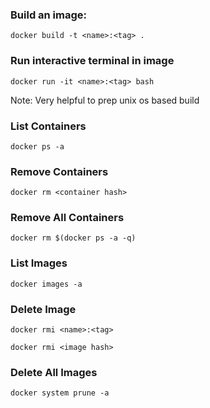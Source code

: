 ### Build an image:
```
docker build -t <name>:<tag> .
```

### Run interactive terminal in image
```
docker run -it <name>:<tag> bash
```
Note: Very helpful to prep unix os based build

### List Containers
```
docker ps -a
```

### Remove Containers
```
docker rm <container hash>
```

### Remove All Containers
```
docker rm $(docker ps -a -q)
```

### List Images
```
docker images -a
```

### Delete Image
```
docker rmi <name>:<tag>
```
```
docker rmi <image hash>
```

### Delete All Images
```
docker system prune -a
```
